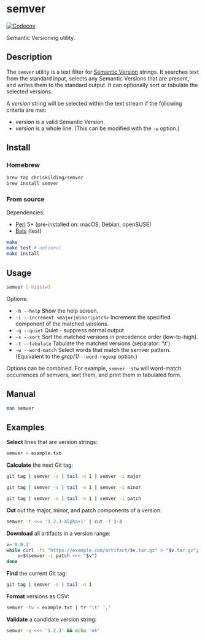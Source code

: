 # semver

[![Codecov](https://codecov.io/gh/chriskilding/semver/branch/master/graph/badge.svg)](https://codecov.io/gh/chriskilding/semver)

Semantic Versioning utility.

## Description

The `semver` utility is a text filter for [Semantic Version](https://semver.org/) strings. It searches text from the standard input, selects any Semantic Versions that are present, and writes them to the standard output. It can optionally sort or tabulate the selected versions.

A *version* string will be selected within the text stream if the following criteria are met:

- *version* is a valid Semantic Version.
- *version* is a whole line. (This can be modified with the `-w` option.)

## Install

### Homebrew

```bash
brew tap chriskilding/semver
brew install semver
```

### From source

Dependencies:

- [Perl](http://www.perl.org) 5+ (pre-installed on: macOS, Debian, openSUSE)
- [Bats](https://github.com/bats-core/bats-core) (test)

```bash
make
make test # optional
make install
```

## Usage

```bash
semver [-hiqstw]
```

Options:

- `-h --help`
  Show the help screen.
- `-i --increment <major|minor|patch>`
  Increment the specified component of the matched versions.
- `-q --quiet`
  Quiet - suppress normal output.
- `-s --sort`
  Sort the matched versions in precedence order (low-to-high).
- `-t --tabulate`
  Tabulate the matched versions (separator: '\t').
- `-w --word-match`
  Select words that match the semver pattern. (Equivalent to the *grep(1)* `--word-regexp` option.)

Options can be combined. For example, `semver -stw` will word-match occurrences of semvers, sort them, and print them in tabulated form. 

## Manual

```bash
man semver
```

## Examples

**Select** lines that are version strings:

```bash
semver < example.txt
```

**Calculate** the next Git tag:

```bash
git tag | semver -s | tail -n 1 | semver -i major

git tag | semver -s | tail -n 1 | semver -i minor

git tag | semver -s | tail -n 1 | semver -i patch
```

**Cut** out the major, minor, and patch components of a version:

```bash
semver -t <<< '1.2.3-alpha+1' | cut -f 1-3
```

**Download** all artifacts in a version range:

```bash
v='0.0.1'
while curl -fs "https://example.com/artifact/$v.tar.gz" > "$v.tar.gz"; do
    v=$(semver -i patch <<< "$v")
done
```

**Find** the current Git tag:

```bash
git tag | semver -s | tail -n 1
```

**Format** versions as CSV:

```bash
semver -tw < example.txt | tr '\t' ','
```

**Validate** a candidate version string:

```bash
semver -q <<< '1.2.3' && echo 'ok'
```
